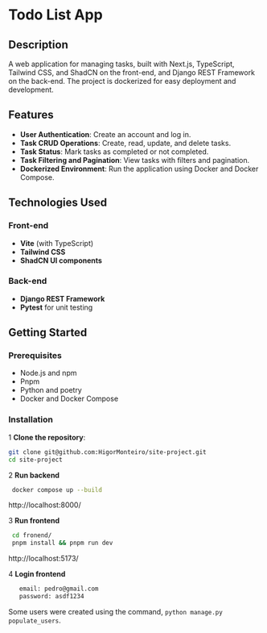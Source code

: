 # Todo List App

## Description
A web application for managing tasks, built with Next.js, TypeScript, Tailwind CSS, and ShadCN on the front-end, and Django REST Framework on the back-end. The project is dockerized for easy deployment and development.

## Features
- **User Authentication**: Create an account and log in.
- **Task CRUD Operations**: Create, read, update, and delete tasks.
- **Task Status**: Mark tasks as completed or not completed.
- **Task Filtering and Pagination**: View tasks with filters and pagination.
- **Dockerized Environment**: Run the application using Docker and Docker Compose.

## Technologies Used
### Front-end
- **Vite** (with TypeScript)
- **Tailwind CSS**
- **ShadCN UI components**

### Back-end
- **Django REST Framework**
- **Pytest** for unit testing

## Getting Started

### Prerequisites
- Node.js and npm
- Pnpm
- Python and poetry
- Docker and Docker Compose

### Installation

1 **Clone the repository**:
```bash
git clone git@github.com:HigorMonteiro/site-project.git
cd site-project
```

2 **Run backend**
  ```bash
   docker compose up --build
  ```
  http://localhost:8000/

3 **Run frontend**
  ```bash
   cd fronend/
   pnpm install && pnpm run dev
  ```
  http://localhost:5173/

4 **Login frontend**
```bash
   email: pedro@gmail.com
   password: asdf1234
```
Some users were created using the command, `python manage.py populate_users`.